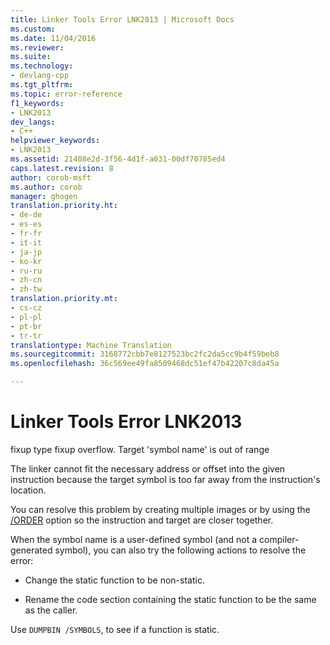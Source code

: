 ```yaml
---
title: Linker Tools Error LNK2013 | Microsoft Docs
ms.custom: 
ms.date: 11/04/2016
ms.reviewer: 
ms.suite: 
ms.technology:
- devlang-cpp
ms.tgt_pltfrm: 
ms.topic: error-reference
f1_keywords:
- LNK2013
dev_langs:
- C++
helpviewer_keywords:
- LNK2013
ms.assetid: 21408e2d-3f56-4d1f-a031-00df70785ed4
caps.latest.revision: 8
author: corob-msft
ms.author: corob
manager: ghogen
translation.priority.ht:
- de-de
- es-es
- fr-fr
- it-it
- ja-jp
- ko-kr
- ru-ru
- zh-cn
- zh-tw
translation.priority.mt:
- cs-cz
- pl-pl
- pt-br
- tr-tr
translationtype: Machine Translation
ms.sourcegitcommit: 3168772cbb7e8127523bc2fc2da5cc9b4f59beb8
ms.openlocfilehash: 36c569ee49fa8509468dc51ef47b42207c8da45a

---
```

# Linker Tools Error LNK2013
fixup type fixup overflow. Target 'symbol name' is out of range  
  
 The linker cannot fit the necessary address or offset into the given instruction because the target symbol is too far away from the instruction's location.  
  
 You can resolve this problem by creating multiple images or by using the [/ORDER](../../build/reference/order-put-functions-in-order.md) option so the instruction and target are closer together.  
  
 When the symbol name is a user-defined symbol (and not a compiler-generated symbol), you can also try the following actions to resolve the error:  
  
-   Change the static function to be non-static.  
  
-   Rename the code section containing the static function to be the same as the caller.  
  
 Use `DUMPBIN /SYMBOLS`, to see if a function is static.


<!--HONumber=Jan17_HO2-->



